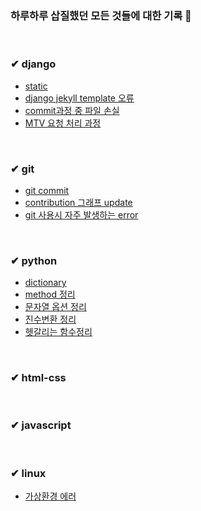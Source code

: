 ### 하루하루 삽질했던 모든 것들에 대한 기록 🙌 
<br>

### ✔ django
- [static](https://github.com/heejung-gjt/TIL/blob/master/ETC-error/Django/static.md)     
- [django jekyll template 오류](https://github.com/heejung-gjt/TIL/blob/master/ETC-error/Django/jekyll%20template%20%EC%BD%94%EB%93%9C%EC%98%A4%EB%A5%98.md)      
- [commit과정 중 파일 손실](https://github.com/heejung-gjt/TIL/blob/master/ETC-error/Django/django%20commit%20%EA%B3%BC%EC%A0%95%20%EC%A4%91%20%ED%8C%8C%EC%9D%BC%20%EC%86%90%EC%8B%A4.md)    
- [MTV 요청 처리 과정](https://github.com/heejung-gjt/TIL/blob/master/ETC-error/Django/MTV%20%EC%9A%94%EC%B2%AD%20%EC%B2%98%EB%A6%AC%20%EA%B3%BC%EC%A0%95.md)    
<br>

### ✔ git
- [git commit](https://github.com/heejung-gjt/TIL/blob/master/ETC-error/Git/git_commit.md)   
- [contribution 그래프 update](https://github.com/heejung-gjt/TIL/blob/master/ETC-error/Git/local_commit.md)   
- [git 사용시 자주 발생하는 error](https://github.com/heejung-gjt/TIL/blob/master/ETC-error/Git/%EC%98%A4%EB%A5%98%EC%A0%95%EB%A6%AC.md)

<br>

### ✔ python
- [dictionary](https://github.com/heejung-gjt/TIL/blob/master/ETC-error/Python/dic.md)     
- [method 정리](https://github.com/heejung-gjt/TIL/blob/master/ETC-error/Python/magic%20method.md)       
- [문자열 옵션 정리](https://github.com/heejung-gjt/TIL/blob/master/ETC-error/Python/%EB%AC%B8%EC%9E%90%EC%97%B4%20%EC%98%B5%EC%85%98.md)      
- [진수변환 정리](https://github.com/heejung-gjt/TIL/blob/master/ETC-error/Python/%EC%A7%84%EC%88%98%EB%B3%80%ED%99%98.md)     
- [헷갈리는 함수정리](https://github.com/heejung-gjt/TIL/blob/master/ETC-error/Python/%ED%95%A8%EC%88%98%EC%A0%95%EB%A6%AC.md)  

<br>

### ✔ html-css   

<br>

### ✔ javascript

<br>

### ✔ linux   
- [가상환경 에러](https://github.com/heejung-gjt/TIL/blob/master/ETC-error/Linux/%EA%B0%80%EC%83%81%ED%99%98%EA%B2%BDerror.md)
  